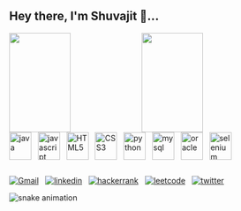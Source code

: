 ## Hey there, I'm Shuvajit 👋...
<div>
  <img align="left" height="180em" width="47%" src="https://github-readme-stats.vercel.app/PAT_1/api/?username=shuvajit-geek&show_icons=true&theme=radical" />
  <img align="left" height="180em" width="47%" src="https://github-readme-stats.vercel.app/api/top-langs/?username=shuvajit-geek&layout=compact&theme=radical" />
</div>

##

<div style="display: inline_block; margin-top: 20px;">
  <img align="center" height="50" width="40" src="https://cdn.jsdelivr.net/gh/devicons/devicon/icons/java/java-original.svg" alt="java" />
  &nbsp
  <img align="center" height="50" width="40" src="https://cdn.jsdelivr.net/gh/devicons/devicon/icons/javascript/javascript-original.svg" alt="javascript" />
  &nbsp
  <img align="center" height="50" width="40" src="https://cdn.jsdelivr.net/gh/devicons/devicon/icons/html5/html5-original.svg" alt="HTML5" />
  &nbsp
  <img align="center" height="50" width="40" src="https://cdn.jsdelivr.net/gh/devicons/devicon/icons/css3/css3-original.svg" alt="CSS3" />
  &nbsp
  <img align="center" height="50" width="40" src="https://cdn.jsdelivr.net/gh/devicons/devicon/icons/python/python-original.svg" alt="python" />
  &nbsp
  <img align="center" height="50" width="40" src="https://cdn.jsdelivr.net/gh/devicons/devicon/icons/mysql/mysql-original.svg" alt="mysql"/>
  &nbsp
  <img align="center" height="50" width="40" src="https://cdn.jsdelivr.net/gh/devicons/devicon/icons/oracle/oracle-original.svg" alt="oracle" />
  &nbsp
  <img align="center" height="50" width="40" src="https://cdn.jsdelivr.net/gh/devicons/devicon/icons/selenium/selenium-original.svg" alt="selenium" />
</div>

##

<div>
  <a href="mailto:shuvajit.official123@gmail.com"><img src="https://img.shields.io/badge/Gmail-D14836?style=for-the-badge&logo=gmail&logoColor=white" alt="Gmail" target="_blank"></a>
  &nbsp
  <a href="https://www.linkedin.com/in/shuvajit-ghosh/"><img src="https://img.shields.io/badge/linkedin-%230077B5.svg?style=for-the-badge&logo=linkedin&logoColor=white" alt="linkedin"></a>
  &nbsp
  <a href="https://www.hackerrank.com/shuvajit_offici1"><img src="https://img.shields.io/badge/-Hackerrank-2EC866?style=for-the-badge&logo=HackerRank&logoColor=white" alt="hackerrank"></a>
  &nbsp
  <a href="#"><img src="https://img.shields.io/badge/-LeetCode-FFA116?style=for-the-badge&logo=LeetCode&logoColor=black" alt="leetcode"></a>
  &nbsp
  <a href="https://twitter.com/ShuvajitGhosh1"><img src="https://img.shields.io/badge/Twitter-%231DA1F2.svg?style=for-the-badge&logo=Twitter&logoColor=white" alt="twitter"></a>
</div>

![snake animation](https://github.com/shuvajit-geek/shuvajit-geekk/blob/output/gihub-contribution-grid-snake.gif)
